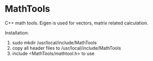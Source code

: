 # MathTools
C++ math tools. Eigen is used for vectors, matrix related calculation.

Installation: 
1. sudo mkdir /usr/local/include/MathTools  
2. copy all header files to /usr/local/include/MathTools  
3. include <MathTools/mathtool.h> to use